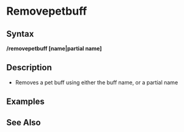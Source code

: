 # Removepetbuff

## Syntax

**/removepetbuff \[name\|partial name\]**

## Description

* Removes a pet buff using either the buff name, or a partial name

## Examples

## See Also

